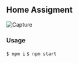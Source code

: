 ## Home Assigment

![Capture](https://user-images.githubusercontent.com/29695410/131402917-063b1041-5d62-490e-b53d-81a2f10d3c71.PNG)

### Usage
`$ npm i`
`$ npm start`
